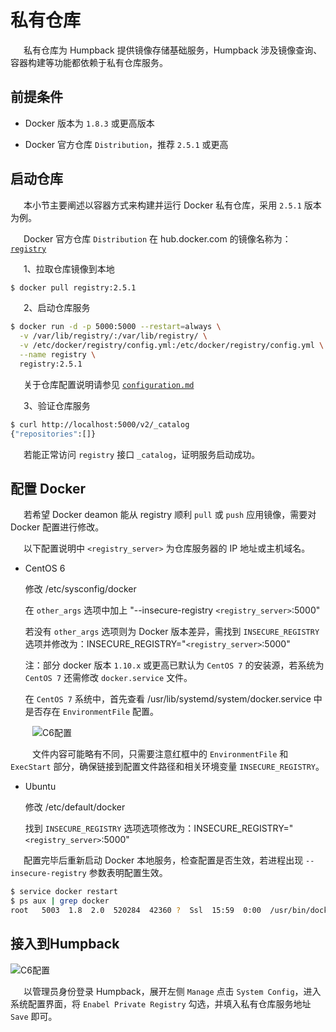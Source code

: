 # 私有仓库

&ensp;&ensp;&ensp;私有仓库为 Humpback 提供镜像存储基础服务，Humpback 涉及镜像查询、容器构建等功能都依赖于私有仓库服务。   

##  前提条件   

- Docker 版本为 `1.8.3` 或更高版本   

- Docker 官方仓库 `Distribution`，推荐 `2.5.1` 或更高   

##  启动仓库

&ensp;&ensp;&ensp;本小节主要阐述以容器方式来构建并运行 Docker 私有仓库，采用 `2.5.1` 版本为例。   

&ensp;&ensp;&ensp;Docker 官方仓库 `Distribution` 在 hub.docker.com 的镜像名称为：<a href="https://hub.docker.com/r/library/registry/">`registry` </a>

&ensp;&ensp;&ensp;1、拉取仓库镜像到本地

```bash
$ docker pull registry:2.5.1
```
&ensp;&ensp;&ensp;2、启动仓库服务   

```bash
$ docker run -d -p 5000:5000 --restart=always \
  -v /var/lib/registry/:/var/lib/registry/ \
  -v /etc/docker/registry/config.yml:/etc/docker/registry/config.yml \
  --name registry \
  registry:2.5.1
```
&ensp;&ensp;&ensp;关于仓库配置说明请参见 <a href="https://github.com/docker/distribution/blob/master/docs/configuration.md">`configuration.md` </a>

&ensp;&ensp;&ensp;3、验证仓库服务   

```bash
$ curl http://localhost:5000/v2/_catalog
{"repositories":[]}
```
&ensp;&ensp;&ensp;若能正常访问 `registry` 接口 `_catalog`，证明服务启动成功。 

##  配置 Docker   

&ensp;&ensp;&ensp;若希望 Docker deamon 能从 registry 顺利 `pull` 或 `push` 应用镜像，需要对 Docker 配置进行修改。    

&ensp;&ensp;&ensp;以下配置说明中 `<registry_server>` 为仓库服务器的 IP 地址或主机域名。   

- CentOS 6   

  修改 /etc/sysconfig/docker   

  在 `other_args` 选项中加上 "--insecure-registry `<registry_server>`:5000"

  若没有 `other_args` 选项则为 Docker 版本差异，需找到 `INSECURE_REGISTRY` 选项并修改为：INSECURE_REGISTRY="`<registry_server>`:5000"  

  注：部分 docker 版本 `1.10.x` 或更高已默认为 `CentOS 7` 的安装源，若系统为 `CentOS 7` 还需修改 `docker.service` 文件。   

  在 `CentOS 7` 系统中，首先查看 /usr/lib/systemd/system/docker.service 中是否存在 `EnvironmentFile` 配置。

&ensp;&ensp;&ensp;&ensp;&ensp;![C6配置](../_media/centos7_docker_etc.jpg)   
  
&ensp;&ensp;&ensp;&ensp;&ensp;文件内容可能略有不同，只需要注意红框中的 `EnvironmentFile` 和 `ExecStart` 部分，确保链接到配置文件路径和相关环境变量 `INSECURE_REGISTRY`。

- Ubuntu

  修改 /etc/default/docker

  找到 `INSECURE_REGISTRY` 选项选项修改为：INSECURE_REGISTRY="`<registry_server>`:5000"

&ensp;&ensp;&ensp;配置完毕后重新启动 Docker 本地服务，检查配置是否生效，若进程出现 `--insecure-registry` 参数表明配置生效。

```bash
$ service docker restart
$ ps aux | grep docker
root   5003  1.8  2.0  520284  42360 ?  Ssl  15:59  0:00  /usr/bin/dockerd -H fd:// --insecure-registry 192.168.1.10:5000
```

##  接入到Humpback

![C6配置](../_media/system_config.png)    

&ensp;&ensp;&ensp;以管理员身份登录 Humpback，展开左侧 `Manage` 点击 `System Config`，进入系统配置界面，将 `Enabel Private Registry` 勾选，并填入私有仓库服务地址 `Save` 即可。    
